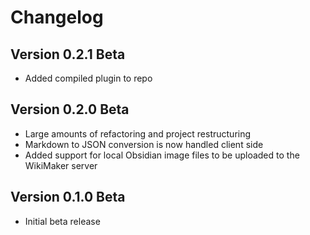 # Changelog

## Version 0.2.1 Beta
- Added compiled plugin to repo

## Version 0.2.0 Beta
- Large amounts of refactoring and project restructuring
- Markdown to JSON conversion is now handled client side
- Added support for local Obsidian image files to be uploaded to the WikiMaker server

## Version 0.1.0 Beta
- Initial beta release
